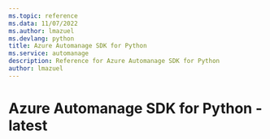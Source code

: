 ```yaml
---
ms.topic: reference
ms.data: 11/07/2022
ms.author: lmazuel
ms.devlang: python
title: Azure Automanage SDK for Python
ms.service: automanage
description: Reference for Azure Automanage SDK for Python
author: lmazuel
---
```

# Azure Automanage SDK for Python - latest